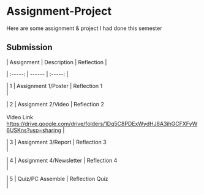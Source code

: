 # Assignment-Project
Here are some assignment &amp; project I had done this semester
## Submission

| Assignment | Description  | Reflection |

| :-----: |  ------ | :-----: | 

| 1 | Assignment 1/Poster | Reflection 1 <br> | 

| 2 | Assignment 2/Video | Reflection 2 <br>  <br> Video Link <br> https://drive.google.com/drive/folders/1Dq5C8PDExWydHJ8A3ihGCFXFyW6USKns?usp=sharing | 

| 3 | Assignment 3/Report | Reflection 3 <br>  | 

| 4 | Assignment 4/Newsletter | Reflection 4 <br> |

| 5 | Quiz/PC Assemble | Reflection Quiz <br> |
